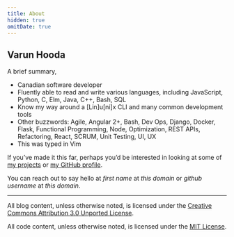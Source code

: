 ```yaml
---
title: About
hidden: true
omitDate: true
---
```

<!-- hidden: prevent hugo from adding this as a blog article -->
<!-- omitDate: don't show a date -->

## Varun Hooda

A brief summary,

- Canadian software developer
- Fluently able to read and write various languages, including JavaScript, Python, C,
  Elm, Java, C++, Bash, SQL
- Know my way around a [Lin]u[ni]x CLI and many common development tools
- Other buzzwords: Agile, Angular 2+, Bash, Dev Ops, Django, Docker, Flask, Functional
  Programming, Node, Optimization, REST APIs, Refactoring, React, SCRUM, Unit
  Testing, UI, UX
- This was typed in Vim

If you’ve made it this far, perhaps you’d be interested in looking at some of [my
projects](/projects) or [my GitHub profile](https://github.com/francium).

You can reach out to say hello at *first name* at *this domain* or *github username* at
*this domain*.

---

All blog content, unless otherwise noted, is licensed under the [Creative Commons Attribution
3.0 Unported License](https://creativecommons.org/licenses/by/3.0/deed.en_US).

All code content, unless otherwise noted, is licensed under the [MIT
License](https://opensource.org/licenses/MIT).
